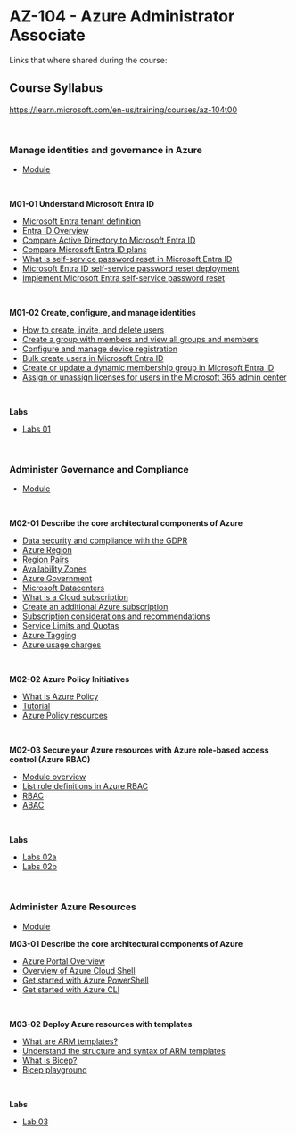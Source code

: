 # AZ-104 - Azure Administrator Associate
Links that where shared during the course:

## Course Syllabus
https://learn.microsoft.com/en-us/training/courses/az-104t00

<br>

### Manage identities and governance in Azure
- [Module](https://learn.microsoft.com/en-us/training/paths/az-104-manage-identities-governance/)

<br>

<B>M01-01 Understand Microsoft Entra ID</B>
- [Microsoft Entra tenant definition](https://learn.microsoft.com/en-us/azure/cloud-adoption-framework/ready/landing-zone/design-area/azure-ad-define)
- [Entra ID Overview](https://learn.microsoft.com/entra/fundamentals/whatis)
- [Compare Active Directory to Microsoft Entra ID](https://learn.microsoft.com/en-gb/entra/fundamentals/compare)
- [Compare Microsoft Entra ID plans](https://www.microsoft.com/en-us/security/business/microsoft-entra-pricing?market=nl)
- [What is self-service password reset in Microsoft Entra ID](https://learn.microsoft.com/en-gb/training/modules/allow-users-reset-their-password/2-self-service-password-reset)
- [Microsoft Entra ID self-service password reset deployment](https://learn.microsoft.com/entra/identity/authentication/concept-sspr-howitworks)
- [Implement Microsoft Entra self-service password reset](https://learn.microsoft.com/en-gb/training/modules/allow-users-reset-their-password/3-implement-azure-ad-self-service-password-reset)

<br>

<B>M01-02 Create, configure, and manage identities</B>
- [How to create, invite, and delete users](https://learn.microsoft.com/entra/fundamentals/how-to-create-delete-users)
- [Create a group with members and view all groups and members](https://learn.microsoft.com/entra/fundamentals/concept-learn-about-groups)
- [Configure and manage device registration](https://learn.microsoft.com/en-gb/training/modules/create-configure-manage-identities/7-configure-manage-device-registration)
- [Bulk create users in Microsoft Entra ID](https://learn.microsoft.com/en-us/entra/identity/users/users-bulk-add)
- [Create or update a dynamic membership group in Microsoft Entra ID](https://learn.microsoft.com/en-us/entra/identity/users/groups-create-rule)
- [Assign or unassign licenses for users in the Microsoft 365 admin center](https://learn.microsoft.com/en-us/microsoft-365/admin/manage/assign-licenses-to-users?view=o365-worldwide)

<br>

<B>Labs</B>
- [Labs 01](https://microsoftlearning.github.io/AZ-104-MicrosoftAzureAdministrator/Instructions/Labs/LAB_01-Manage_Entra_ID_Identities.html)

<br>

### Administer Governance and Compliance
- [Module](https://learn.microsoft.com/en-us/training/paths/az-104-manage-identities-governance/)

<br>

<B>M02-01 Describe the core architectural components of Azure</B>
- [Data security and compliance with the GDPR](https://azure.microsoft.com/explore/global-infrastructure/data-residency/#overview)
- [Azure Region](https://learn.microsoft.com/azure/reliability/regions-overview?source=recommendations)
- [Region Pairs](https://aka.ms/PairedRegions)
- [Availability Zones](https://learn.microsoft.com/azure/reliability/availability-zones-overview)
- [Azure Government](https://azure.microsoft.com/en-us/global-infrastructure/government/)
- [Microsoft Datacenters](https://datacenters.microsoft.com/globe/explore/)
- [What is a Cloud subscription](https://learn.microsoft.com/azure/cost-management-billing/manage/cloud-subscription)
- [Create an additional Azure subscription](https://learn.microsoft.com/azure/cost-management-billing/manage/create-subscription)
- [Subscription considerations and recommendations](https://learn.microsoft.com/en-us/azure/cloud-adoption-framework/ready/landing-zone/design-area/resource-org-subscriptions)
- [Service Limits and Quotas](https://learn.microsoft.com/azure/azure-resource-manager/management/azure-subscription-service-limits)
- [Azure Tagging](https://learn.microsoft.com/azure/cloud-adoption-framework/decision-guides/resource-tagging)
- [Azure usage charges](https://learn.microsoft.com/azure/cost-management-billing/understand/understand-invoice)

<br>

<B>M02-02 Azure Policy Initiatives</B>
- [What is Azure Policy](https://learn.microsoft.com/en-gb/azure/governance/policy/overview)
- [Tutorial](https://learn.microsoft.com/azure/governance/policy/tutorials/create-and-manage)
- [Azure Policy resources](https://learn.microsoft.com/en-us/training/modules/sovereignty-policy-initiatives/azure-policy-resources)

<br>

<B>M02-03 Secure your Azure resources with Azure role-based access control (Azure RBAC)</B>
- [Module overview](https://learn.microsoft.com/en-gb/training/modules/secure-azure-resources-with-rbac/)
- [List role definitions in Azure RBAC](https://learn.microsoft.com/azure/role-based-access-control/role-definitions-list)
- [RBAC](https://learn.microsoft.com/en-us/azure/role-based-access-control/custom-roles)
- [ABAC](https://learn.microsoft.com/en-us/azure/role-based-access-control/conditions-overview)

<br>

<B>Labs</B>
- [Labs 02a](https://microsoftlearning.github.io/AZ-104-MicrosoftAzureAdministrator/Instructions/Labs/LAB_02a_Manage_Subscriptions_and_RBAC_Entra.html)
- [Labs 02b](https://microsoftlearning.github.io/AZ-104-MicrosoftAzureAdministrator/Instructions/Labs/LAB_02b-Manage_Governance_via_Azure_Policy.html)

<br>

### Administer Azure Resources
- [Module](https://learn.microsoft.com/en-gb/training/paths/az-104-administrator-prerequisites/)

<B>M03-01 Describe the core architectural components of Azure</B>
- [Azure Portal Overview](https://learn.microsoft.com/azure/azure-portal/azure-portal-overview)
- [Overview of Azure Cloud Shell](https://learn.microsoft.com/azure/cloud-shell/overview)
- [Get started with Azure PowerShell](https://learn.microsoft.com/powershell/azure/get-started-azureps?view=azps-4.3.0)
- [Get started with Azure CLI](https://learn.microsoft.com/cli/azure/get-started-with-azure-cli?view=azure-cli-latest)

<br>

<B>M03-02 Deploy Azure resources with templates</B>
- [What are ARM templates?](https://learn.microsoft.com/azure/azure-resource-manager/templates/overview)
- [Understand the structure and syntax of ARM templates](https://learn.microsoft.com/azure/azure-resource-manager/templates/template-syntax)
- [What is Bicep?](https://learn.microsoft.com/azure/azure-resource-manager/bicep/overview?tabs=bicep)
- [Bicep playground](https://aka.ms/bicepdemo)

<br>

<B>Labs</B>
- [Lab 03](https://microsoftlearning.github.io/AZ-104-MicrosoftAzureAdministrator/Instructions/Labs/LAB_03b-Manage_Azure_Resources_by_Using_ARM_Templates.html)

<br>
